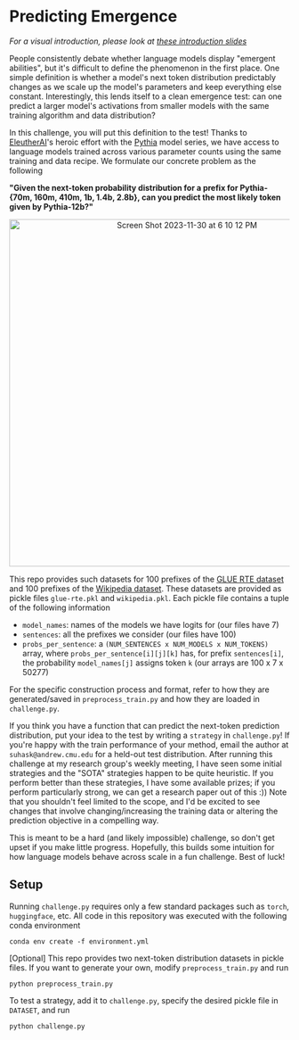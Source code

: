 # Predicting Emergence

_For a visual introduction, please look at [these introduction slides](./introduction.pdf)_

People consistently debate whether language models display "emergent abilities", but it's difficult to define the phenomenon in the first place. One simple definition is whether a model's next token distribution predictably changes as we scale up the model's parameters and keep everything else constant. Interestingly, this lends itself to a clean emergence test: can one predict a larger model's activations from smaller models with the same training algorithm and data distribution? 

In this challenge, you will put this definition to the test! Thanks to [EleutherAI](https://www.eleuther.ai/)'s heroic effort with the [Pythia](https://huggingface.co/collections/EleutherAI/pythia-scaling-suite-64fb5dfa8c21ebb3db7ad2e1) model series, we have access to language models trained across various parameter counts using the same training and data recipe. We formulate our concrete problem as the following

**"Given the next-token probability distribution for a prefix for Pythia-{70m, 160m, 410m, 1b, 1.4b, 2.8b}, can you predict the most likely token given by Pythia-12b?"**

<p align="center"><img width="623" alt="Screen Shot 2023-11-30 at 6 10 12 PM" src="https://github.com/kothasuhas/predicting_emergence/assets/38450656/4cd4c7b7-48aa-48f1-a979-3b5d13c10041"></p>

This repo provides such datasets for 100 prefixes of the [GLUE RTE dataset](https://huggingface.co/datasets/glue/viewer/rte) and 100 prefixes of the [Wikipedia dataset](https://huggingface.co/datasets/wikipedia). These datasets are provided as pickle files `glue-rte.pkl` and `wikipedia.pkl`. Each pickle file contains a tuple of the following information
- `model_names`: names of the models we have logits for (our files have 7)
- `sentences`: all the prefixes we consider (our files have 100)
- `probs_per_sentence`: a `(NUM_SENTENCES x NUM_MODELS x NUM_TOKENS)` array, where `probs_per_sentence[i][j][k]` has, for prefix `sentences[i]`, the probability `model_names[j]` assigns token `k` (our arrays are 100 x 7 x 50277)

For the specific construction process and format, refer to how they are generated/saved in `preprocess_train.py` and how they are loaded in `challenge.py`. 

If you think you have a function that can predict the next-token prediction distribution, put your idea to the test by writing a `strategy` in `challenge.py`! If you're happy with the train performance of your method, email the author at `suhask@andrew.cmu.edu` for a held-out test distribution. After running this challenge at my research group's weekly meeting, I have seen some initial strategies and the "SOTA" strategies happen to be quite heuristic. If you perform better than these strategies, I have some available prizes; if you perform particularly strong, we can get a research paper out of this :)) Note that you shouldn't feel limited to the scope, and I'd be excited to see changes that involve changing/increasing the training data or altering the prediction objective in a compelling way.

This is meant to be a hard (and likely impossible) challenge, so don't get upset if you make little progress. Hopefully, this builds some intuition for how language models behave across scale in a fun challenge. Best of luck!

## Setup


Running `challenge.py` requires only a few standard packages such as `torch`, `huggingface`, etc. All code in this repository was executed with the following conda environment
```
conda env create -f environment.yml
```

[Optional] This repo provides two next-token distribution datasets in pickle files. If you want to generate your own, modify `preprocess_train.py` and run

```
python preprocess_train.py
```

To test a strategy, add it to `challenge.py`, specify the desired pickle file in `DATASET`, and run

```
python challenge.py
```
